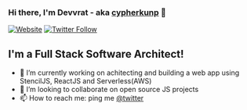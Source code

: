 ### Hi there, I'm Devvrat - aka [cypherkunp][website] 👋 

[![Website](https://img.shields.io/website?label=cypherkunp.github.io&style=for-the-badge&url=https%3A%2F%2Fcypherkunp.github.io)](https://cypherkunp.github.io)
[![Twitter Follow](https://img.shields.io/twitter/follow/cypherkunp?color=1DA1F2&logo=twitter&style=for-the-badge)](https://twitter.com/intent/follow?original_referer=https%3A%2F%2Fgithub.com%2Fcypherkunp&screen_name=cypherkunp)

## I'm a Full Stack Software Architect!

- 🔭  I’m currently working on achitecting and building a web app using StencilJS, ReactJS and Serverless(AWS)
- 👯  I’m looking to collaborate on open source JS projects
- 📫  How to reach me: ping me [@twitter][twitter]

[website]: https://cypherkunp.github.io
[twitter]: https://twitter.com/cypherkunp
